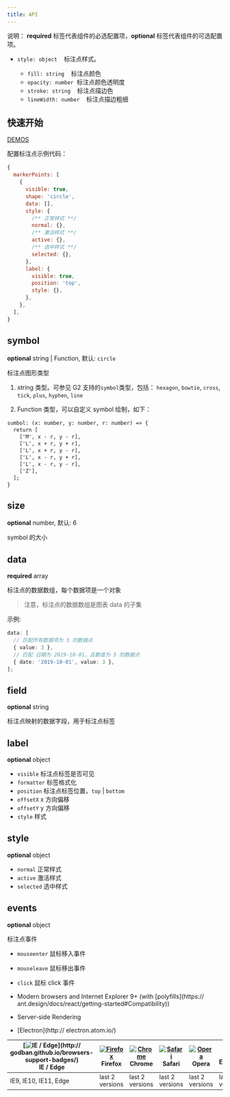 ```yaml
---
title: API
---
```


说明： **required** 标签代表组件的必选配置项，**optional** 标签代表组件的可选配置项。

- `style: object`    标注点样式。<br />

  - `fill: string`    标注点颜色<br />
  - `opacity: number`  标注点颜色透明度<br />
  - `stroke: string`    标注点描边色<br />
  - `lineWidth: number`    标注点描边粗细

## 快速开始

[DEMOS](https://g2plot.antv.vision/zh/examples/general/markerPoint)

配置标注点示例代码：

```js
{
  markerPoints: [
    {
      visible: true,
      shape: 'circle',
      data: [],
      style: {
        /** 正常样式 **/
        normal: {},
        /** 激活样式 **/
        active: {},
        /** 选中样式 **/
        selected: {},
      },
      label: {
        visible: true,
        position: 'top',
        style: {},
      },
    },
  ],
}
```

## symbol

**optional** string | Function, 默认: `circle`

标注点图形类型

1. string 类型。可参见 G2 支持的`symbol`类型，包括： `hexagon`, `bowtie`, `cross`, `tick`, `plus`, `hyphen`, `line`

2. Function 类型，可以自定义 symbol 绘制，如下：

```typwscript
sumbol: (x: number, y: number, r: number) => {
  return [
    ['M', x - r, y - r],
    ['L', x + r, y + r],
    ['L', x + r, y - r],
    ['L', x - r, y + r],
    ['L', x - r, y - r],
    ['Z'],
  ];
}
```

## size

**optional** number, 默认: 6

symbol 的大小

## data

**required** array

标注点的数据数组，每个数据项是一个对象

> 注意，标注点的数据数组是图表 data 的子集

示例:

```typescript
data: [
  // 匹配所有数据项为 3 的数据点
  { value: 3 },
  // 匹配 日期为 2019-10-01，且数值为 3 的数据点
  { date: '2019-10-01', value: 3 },
];
```

## field

**optional** string

标注点映射的数据字段，用于标注点标签

## label

**optional** object

- `visible` 标注点标签是否可见
- `formatter` 标签格式化
- `position` 标注点标签位置，`top` | `bottom`
- `offsetX` x 方向偏移
- `offsetY` y 方向偏移
- `style` 样式

## style

**optional** object

- `normal` 正常样式
- `active` 激活样式
- `selected` 选中样式

## events

**optional** object

标注点事件

- `mouseenter` 鼠标移入事件
- `mouseleave` 鼠标移出事件
- `click` 鼠标 click 事件

- Modern browsers and Internet Explorer 9+ (with [polyfills](https:// ant.design/docs/react/getting-started#Compatibility))
- Server-side Rendering
- [Electron](http:// electron.atom.io/)

| [<img src="https://raw.githubusercontent.com/alrra/browser-logos/master/src/edge/edge_48x48.png" alt="IE / Edge" width="24px" height="24px" />](http:// godban.github.io/browsers-support-badges/)</br>IE / Edge | [<img src="https://raw.githubusercontent.com/alrra/browser-logos/master/src/firefox/firefox_48x48.png" alt="Firefox" width="24px" height="24px" />](http://godban.github.io/browsers-support-badges/)</br>Firefox | [<img src="https://raw.githubusercontent.com/alrra/browser-logos/master/src/chrome/chrome_48x48.png" alt="Chrome" width="24px" height="24px" />](http://godban.github.io/browsers-support-badges/)</br>Chrome | [<img src="https://raw.githubusercontent.com/alrra/browser-logos/master/src/safari/safari_48x48.png" alt="Safari" width="24px" height="24px" />](http://godban.github.io/browsers-support-badges/)</br>Safari | [<img src="https://raw.githubusercontent.com/alrra/browser-logos/master/src/opera/opera_48x48.png" alt="Opera" width="24px" height="24px" />](http://godban.github.io/browsers-support-badges/)</br>Opera | [<img src="https://raw.githubusercontent.com/alrra/browser-logos/master/src/electron/electron_48x48.png" alt="Electron" width="24px" height="24px" />](http://godban.github.io/browsers-support-badges/)</br>Electron |
| ---------------------------------------------------------------------------------------------------------------------------------------------------------------------------------------------------------------- | ----------------------------------------------------------------------------------------------------------------------------------------------------------------------------------------------------------------- | ------------------------------------------------------------------------------------------------------------------------------------------------------------------------------------------------------------- | ------------------------------------------------------------------------------------------------------------------------------------------------------------------------------------------------------------- | --------------------------------------------------------------------------------------------------------------------------------------------------------------------------------------------------------- | --------------------------------------------------------------------------------------------------------------------------------------------------------------------------------------------------------------------- |
| IE9, IE10, IE11, Edge                                                                                                                                                                                            | last 2 versions                                                                                                                                                                                                   | last 2 versions                                                                                                                                                                                               | last 2 versions                                                                                                                                                                                               | last 2 versions                                                                                                                                                                                           | last 2 versions                                                                                                                                                                                                       |
